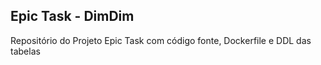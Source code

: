 ## Epic Task - DimDim
Repositório do Projeto Epic Task com código fonte, Dockerfile e DDL das tabelas
